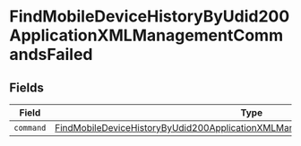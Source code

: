 # FindMobileDeviceHistoryByUdid200ApplicationXMLManagementCommandsFailed


## Fields

| Field                                                                                                                                                                                     | Type                                                                                                                                                                                      | Required                                                                                                                                                                                  | Description                                                                                                                                                                               |
| ----------------------------------------------------------------------------------------------------------------------------------------------------------------------------------------- | ----------------------------------------------------------------------------------------------------------------------------------------------------------------------------------------- | ----------------------------------------------------------------------------------------------------------------------------------------------------------------------------------------- | ----------------------------------------------------------------------------------------------------------------------------------------------------------------------------------------- |
| `command`                                                                                                                                                                                 | [FindMobileDeviceHistoryByUdid200ApplicationXMLManagementCommandsFailedCommand](../../models/operations/findmobiledevicehistorybyudid200applicationxmlmanagementcommandsfailedcommand.md) | :heavy_minus_sign:                                                                                                                                                                        | N/A                                                                                                                                                                                       |